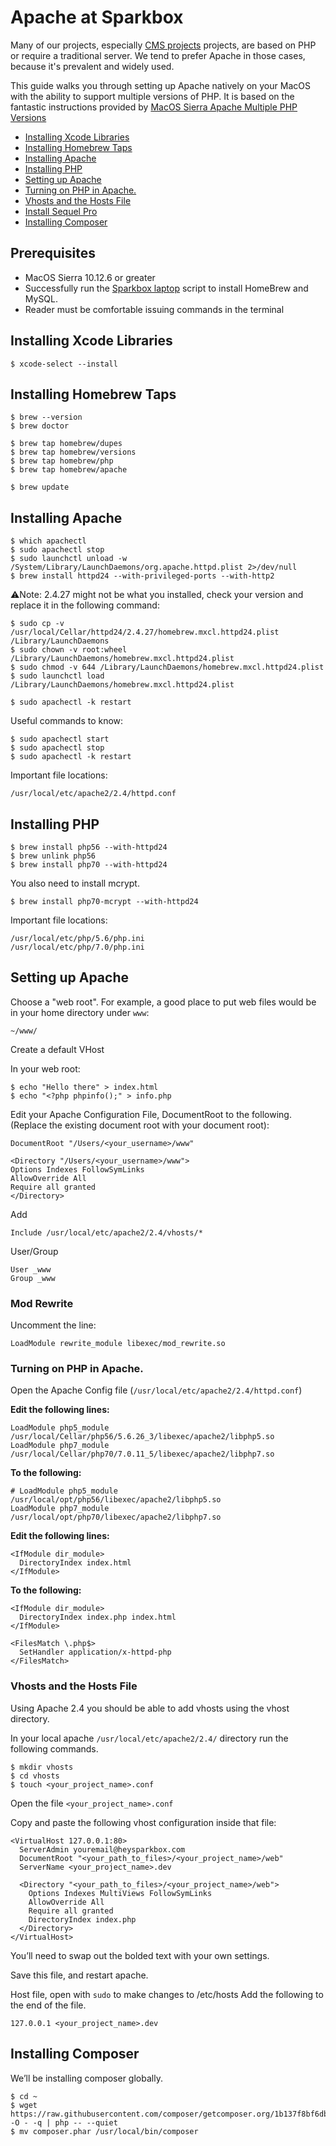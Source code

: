 
# Apache at Sparkbox

Many of our projects, especially [CMS projects](./cms) projects, are based on PHP or require a traditional server. We tend to prefer Apache in those cases, because it's prevalent and widely used.

This guide walks you through setting up Apache natively on your MacOS with the ability to support multiple versions of PHP. It is based on the fantastic instructions provided by [MacOS Sierra Apache Multiple PHP Versions](https://getgrav.org/blog/macos-sierra-apache-multiple-php-versions)

  * [Installing Xcode Libraries](#installing-xcode-libraries)
  * [Installing Homebrew Taps](#installing-homebrew-taps)
  * [Installing Apache](#installing-apache)
  * [Installing PHP](#installing-php)
  * [Setting up Apache](#setting-up-apache)
  * [Turning on PHP in Apache.](#turning-on-php-in-apache)
  * [Vhosts and the Hosts File](#vhosts-and-the-hosts-file)
  * [Install Sequel Pro](#install-sequel-pro)
  * [Installing Composer](#installing-composer)

## Prerequisites

  * MacOS Sierra 10.12.6 or greater
  * Successfully run the [Sparkbox laptop](https://github.com/sparkbox/laptop) script to install HomeBrew and MySQL.
  * Reader must be comfortable issuing commands in the terminal

## Installing Xcode Libraries

    $ xcode-select --install

## Installing Homebrew Taps

    $ brew --version
    $ brew doctor

    $ brew tap homebrew/dupes
    $ brew tap homebrew/versions
    $ brew tap homebrew/php
    $ brew tap homebrew/apache

    $ brew update

## Installing Apache

    $ which apachectl
    $ sudo apachectl stop
    $ sudo launchctl unload -w /System/Library/LaunchDaemons/org.apache.httpd.plist 2>/dev/null
    $ brew install httpd24 --with-privileged-ports --with-http2

  :warning:Note: 2.4.27 might not be what you installed, check your version and replace it in the following command: 

    $ sudo cp -v /usr/local/Cellar/httpd24/2.4.27/homebrew.mxcl.httpd24.plist /Library/LaunchDaemons
    $ sudo chown -v root:wheel /Library/LaunchDaemons/homebrew.mxcl.httpd24.plist
    $ sudo chmod -v 644 /Library/LaunchDaemons/homebrew.mxcl.httpd24.plist
    $ sudo launchctl load /Library/LaunchDaemons/homebrew.mxcl.httpd24.plist

    $ sudo apachectl -k restart

  Useful commands to know:

    $ sudo apachectl start
    $ sudo apachectl stop
    $ sudo apachectl -k restart

  Important file locations:

    /usr/local/etc/apache2/2.4/httpd.conf

## Installing PHP

    $ brew install php56 --with-httpd24
    $ brew unlink php56
    $ brew install php70 --with-httpd24

You also need to install mcrypt. 

    $ brew install php70-mcrypt --with-httpd24

Important file locations:

    /usr/local/etc/php/5.6/php.ini
    /usr/local/etc/php/7.0/php.ini

## Setting up Apache

Choose a "web root". For example, a good place to put web files would be in your home directory under `www`: 

    ~/www/

Create a default VHost

In your web root:

    $ echo "Hello there" > index.html
    $ echo "<?php phpinfo();" > info.php

Edit your Apache Configuration File, DocumentRoot to the following. (Replace the existing document root with your document root):

    DocumentRoot "/Users/<your_username>/www"

    <Directory "/Users/<your_username>/www">
    Options Indexes FollowSymLinks
    AllowOverride All
    Require all granted
    </Directory>

Add

    Include /usr/local/etc/apache2/2.4/vhosts/*

User/Group

    User _www
    Group _www

### Mod Rewrite

Uncomment the line:

    LoadModule rewrite_module libexec/mod_rewrite.so


### Turning on PHP in Apache.

Open the Apache Config file (`/usr/local/etc/apache2/2.4/httpd.conf`)

**Edit the following lines:**

    LoadModule php5_module        /usr/local/Cellar/php56/5.6.26_3/libexec/apache2/libphp5.so
    LoadModule php7_module        /usr/local/Cellar/php70/7.0.11_5/libexec/apache2/libphp7.so

**To the following:**

    # LoadModule php5_module    /usr/local/opt/php56/libexec/apache2/libphp5.so
    LoadModule php7_module    /usr/local/opt/php70/libexec/apache2/libphp7.so

**Edit the following lines:**

    <IfModule dir_module>
      DirectoryIndex index.html
    </IfModule>

**To the following:**

    <IfModule dir_module>
      DirectoryIndex index.php index.html
    </IfModule>

    <FilesMatch \.php$>
      SetHandler application/x-httpd-php
    </FilesMatch>

### Vhosts and the Hosts File

Using Apache 2.4  you should be able to add vhosts using the vhost directory.

In your local apache `/usr/local/etc/apache2/2.4/` directory run the following commands.

    $ mkdir vhosts
    $ cd vhosts
    $ touch <your_project_name>.conf

Open the file `<your_project_name>.conf`

Copy and paste the following vhost configuration inside that file:

    <VirtualHost 127.0.0.1:80>
      ServerAdmin youremail@heysparkbox.com
      DocumentRoot "<your_path_to_files>/<your_project_name>/web"
      ServerName <your_project_name>.dev

      <Directory "<your_path_to_files>/<your_project_name>/web">
        Options Indexes MultiViews FollowSymLinks
        AllowOverride All
        Require all granted
        DirectoryIndex index.php
      </Directory>
    </VirtualHost>

You’ll need to swap out the bolded text with your own settings.

Save this file, and restart apache.

Host file, open with `sudo` to make changes to /etc/hosts
Add the following to the end of the file.

    127.0.0.1 <your_project_name>.dev

## Installing Composer

We’ll be installing composer globally. 

    $ cd ~
    $ wget https://raw.githubusercontent.com/composer/getcomposer.org/1b137f8bf6db3e79a38a5bc45324414a6b1f9df2/web/installer -O - -q | php -- --quiet
    $ mv composer.phar /usr/local/bin/composer

